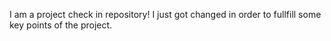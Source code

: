 I am a project check in repository! I just got changed in order to fullfill
some key points of the project.

